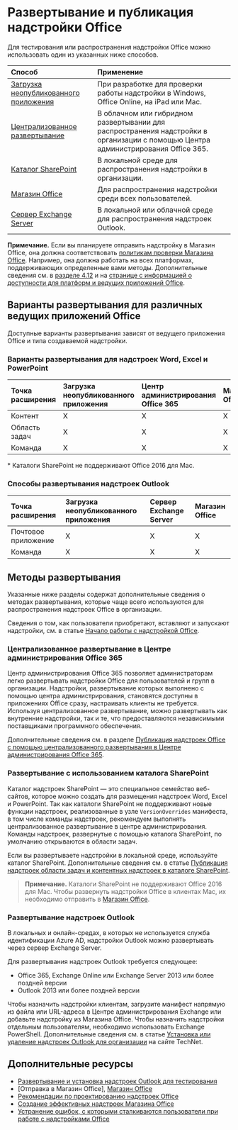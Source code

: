 # <a name="deploy-and-publish-your-office-add-in"></a>Развертывание и публикация надстройки Office

Для тестирования или распространения надстройки Office можно использовать один из указанных ниже способов.

|**Способ**|**Применение**|
|:---------|:------------|
|[Загрузка неопубликованного приложения](../testing/create-a-network-shared-folder-catalog-for-task-pane-and-content-add-ins.md)|При разработке для проверки работы надстройки в Windows, Office Online, на iPad или Mac.|
|[Централизованное развертывание](centralized-deployment.md)|В облачном или гибридном развертывании для распространения надстройки в организации с помощью Центра администрирования Office 365.|
|[Каталог SharePoint](publish-task-pane-and-content-add-ins-to-an-add-in-catalog.md)|В локальной среде для распространения надстройки в организации.|
|[Магазин Office](https://dev.office.com/officestore/docs/submit-to-the-office-store)|Для распространения надстройки среди всех пользователей.|
|[Сервер Exchange Server](#outlook-add-in-deployment)|В локальной или облачной среде для распространения надстроек Outlook.|

>
  **Примечание.** Если вы планируете отправить надстройку в Магазин Office, она должна соответствовать [политикам проверки Магазина Office](https://msdn.microsoft.com/en-us/library/jj220035.aspx). Например, она должна работать на всех платформах, поддерживающих определенные вами методы. Дополнительные сведения см. в [разделе 4.12](https://dev.office.com/officestore/docs/validation-policies#4-apps-and-add-ins-behave-predictably) и на [странице с информацией о доступности для платформ и ведущих приложений Office](https://dev.office.com/add-in-availability).

## <a name="deployment-options-by-office-host"></a>Варианты развертывания для различных ведущих приложений Office

Доступные варианты развертывания зависят от ведущего приложения Office и типа создаваемой надстройки.

### <a name="deployment-options-for-word-excel-and-powerpoint-add-ins"></a>Варианты развертывания для надстроек Word, Excel и PowerPoint

| Точка расширения | Загрузка неопубликованного приложения | Центр администрирования Office 365 |Магазин Office| Каталог SharePoint*  |
|:----------------|:------------|:-------------------|:--------------------------------|:-------------|
| Контент         | X           | X                  | X                               | X|
| Область задач       | X           | X                  | X                               | X|
| Команда         | X           | X                  | X                               |  |

&#42; Каталоги SharePoint не поддерживают Office 2016 для Mac.

### <a name="deployment-options-for-outlook-add-ins"></a>Способы развертывания надстроек Outlook

| Точка расширения | Загрузка неопубликованного приложения | Сервер Exchange Server | Магазин Office |
|:---------|:------------|:----------------|:-------------|
| Почтовое приложение | X           | X               | X            |
| Команда  | X           | X               | X            |

## <a name="deployment-methods"></a>Методы развертывания

Указанные ниже разделы содержат дополнительные сведения о методах развертывания, которые чаще всего используются для распространения надстроек Office в организации.

Сведения о том, как пользователи приобретают, вставляют и запускают надстройки, см. в статье [Начало работы с надстройкой Office](https://support.office.com/en-ie/article/Start-using-your-Office-Add-in-82e665c4-6700-4b56-a3f3-ef5441996862?ui=en-US&rs=en-IE&ad=IE).

### <a name="centralized-deployment-via-the-office-365-admin-center"></a>Централизованное развертывание в Центре администрирования Office 365 

Центр администрирования Office 365 позволяет администраторам легко развертывать надстройки Office для пользователей и групп в организации. Надстройки, развертывание которых выполнено с помощью центра администрирования, становятся доступны в приложениях Office сразу, настраивать клиенты не требуется. Используя централизованное развертывание, можно развертывать как внутренние надстройки, так и те, что предоставляются независимыми поставщиками программного обеспечения.

Дополнительные сведения см. в разделе [Публикация надстроек Office с помощью централизованного развертывания в Центре администрирования Office 365](centralized-deployment.md).

### <a name="sharepoint-catalog-deployment"></a>Развертывание с использованием каталога SharePoint

Каталог надстроек SharePoint — это специальное семейство веб-сайтов, которое можно создать для размещения надстроек Word, Excel и PowerPoint. Так как каталоги SharePoint не поддерживают новые функции надстроек, реализованные в узле `VersionOverrides` манифеста, в том числе команды надстроек, рекомендуем выполнять централизованное развертывание в центре администрирования. Команды надстроек, развернутые с помощью каталога SharePoint, по умолчанию открываются в области задач.

Если вы развертываете надстройки в локальной среде, используйте каталог SharePoint. Дополнительные сведения см. в статье [Публикация надстроек области задач и контентных надстроек в каталоге SharePoint](publish-task-pane-and-content-add-ins-to-an-add-in-catalog.md).

>**Примечание.** Каталоги SharePoint не поддерживают Office 2016 для Mac. Чтобы развернуть надстройки Office в клиентах Mac, их необходимо отправить в [Магазин Office]. 

### <a name="outlook-add-in-deployment"></a>Развертывание надстроек Outlook

В локальных и онлайн-средах, в которых не используется служба идентификации Azure AD, надстройки Outlook можно развертывать через сервер Exchange Server. 

Для развертывания надстроек Outlook требуется следующее:

- Office 365, Exchange Online или Exchange Server 2013 или более поздней версии
- Outlook 2013 или более поздней версии

Чтобы назначить надстройки клиентам, загрузите манифест напрямую из файла или URL-адреса в Центре администрирования Exchange или добавьте надстройку из Магазина Office. Чтобы назначить надстройки отдельным пользователям, необходимо использовать Exchange PowerShell. Дополнительные сведения см. в статье [Установка или удаление надстроек Outlook для организации](https://technet.microsoft.com/en-us/library/jj943752(v=exchg.150).aspx) на сайте TechNet.

## <a name="additional-resources"></a>Дополнительные ресурсы

- [Развертывание и установка надстроек Outlook для тестирования](../outlook/testing-and-tips.md) 
- [Отправка в Магазин Office], [Магазин Office]
- [Рекомендации по проектированию надстроек Office](../design/add-in-design)
- 
  [Создание эффективных надстроек Магазина Office](https://msdn.microsoft.com/en-us/library/jj635874.aspx)
- [Устранение ошибок, с которыми сталкиваются пользователи при работе с надстройками Office](../testing/testing-and-troubleshooting.md)

[Магазин Office]: http://msdn.microsoft.com/library/ff075782-1303-4517-91cc-b3d730e9b9ae%28Office.15%29.aspx
[Office Add-in host and platform availability]: http://dev.office.com/add-in-availability

